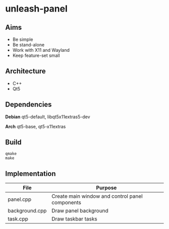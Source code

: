 # unleash-panel

## Aims

- Be simple
- Be stand-alone
- Work with X11 and Wayland
- Keep feature-set small

## Architecture

- C++
- Qt5

## Dependencies

<b>Debian</b> qt5-default, libqt5x11extras5-dev

<b>Arch</b> qt5-base, qt5-x11extras

## Build

    qmake
    make

## Implementation

| File           | Purpose                                         |
|----------------|-------------------------------------------------|
| panel.cpp      | Create main window and control panel components |
| background.cpp | Draw panel background                           |
| task.cpp       | Draw taskbar tasks                              |

